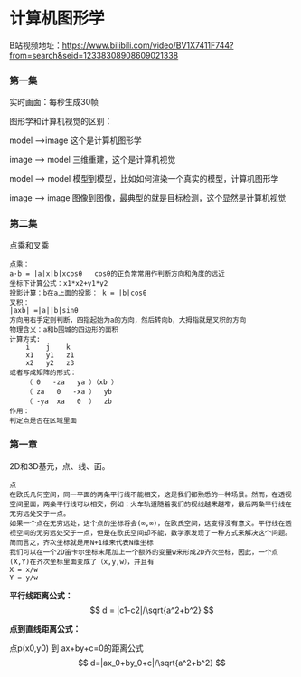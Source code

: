# 计算机图形学

B站视频地址：https://www.bilibili.com/video/BV1X7411F744?from=search&seid=12338308908609021338

### 第一集

实时画面：每秒生成30帧

图形学和计算机视觉的区别：

model -->image   这个是计算机图形学

image   -->  model   三维重建，这个是计算机视觉

model --> model    模型到模型，比如如何渲染一个真实的模型，计算机图形学

image --> image    图像到图像，最典型的就是目标检测，这个显然是计算机视觉

### 第二集

点乘和叉乘

```
点乘：
a·b = |a|x|b|xcosθ   cosθ的正负常常用作判断方向和角度的远近
坐标下计算公式：x1*x2+y1*y2  
投影计算：b在a上面的投影： k = |b|cosθ
叉积：
|axb| =|a||b|sinθ
方向用右手定则判断，四指起始为a的方向，然后转向b，大拇指就是叉积的方向
物理含义：a和b围城的四边形的面积
计算方式:
	i    j    k
	x1   y1   z1
	x2   y2   z3
或者写成矩阵的形式：
	（ 0   -za   ya ）（xb ）
	（ za   0   -xa ）  yb
	（ -ya  xa   0  ）  zb
作用：
判定点是否在区域里面
```

### 第一章

2D和3D基元，点、线、面。

```
点
在欧氏几何空间，同一平面的两条平行线不能相交，这是我们都熟悉的一种场景。然而，在透视空间里面，两条平行线可以相交，例如：火车轨道随着我们的视线越来越窄，最后两条平行线在无穷远处交于一点。
如果一个点在无穷远处，这个点的坐标将会(∞,∞)，在欧氏空间，这变得没有意义。平行线在透视空间的无穷远处交于一点，但是在欧氏空间却不能，数学家发现了一种方式来解决这个问题。
简而言之，齐次坐标就是用N+1维来代表N维坐标
我们可以在一个2D笛卡尔坐标末尾加上一个额外的变量w来形成2D齐次坐标，因此，一个点(X,Y)在齐次坐标里面变成了（x,y,w），并且有
X = x/w
Y = y/w
```
**平行线距离公式：**
$$
d = |c1-c2|/\sqrt{a^2+b^2}
$$

**点到直线距离公式：**

点p(x0,y0) 到 ax+by+c=0的距离公式
$$
d=|ax_0+by_0+c|/\sqrt{a^2+b^2}
$$